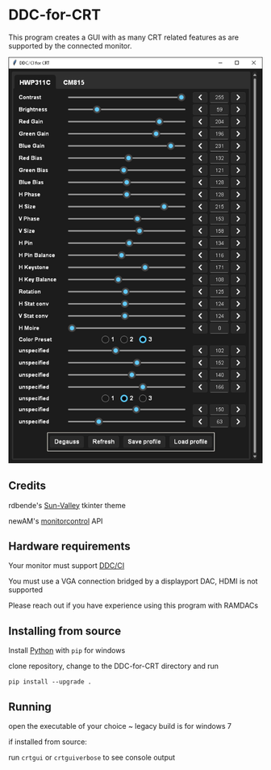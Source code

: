 # DDC-for-CRT

This program creates a GUI with as many CRT related features as are supported by the connected monitor.

<div align="center">
  
![Screenshot of DDC GUI](assets/screenshot.PNG)

</div>

## Credits
rdbende's [Sun-Valley](https://github.com/rdbende/Sun-Valley-ttk-theme) tkinter theme

newAM's [monitorcontrol](https://github.com/newAM/monitorcontrol) API

## Hardware requirements
Your monitor must support [DDC/CI](https://web.archive.org/web/20230504201124/https://www.eevblog.com/forum/projects/i2c-over-cat5e-problem/?action=dlattach;attach=185318)

You must use a VGA connection bridged by a displayport DAC,  HDMI is not supported

Please reach out if you have experience using this program with RAMDACs

## Installing from source
Install [Python](https://www.python.org/downloads/windows/) with `pip` for windows 

clone repository, change to the DDC-for-CRT directory and run

```
pip install --upgrade .
```

## Running

open the executable of your choice ~ legacy build is for windows 7

if installed from source:

run `crtgui` or `crtguiverbose` to see console output
